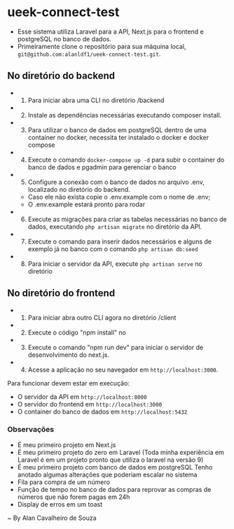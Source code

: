 # ueek-connect-test

 * Esse sistema utiliza Laravel para a API, Next.js para o frontend e postgreSQL no banco de dados.  
 * Primeiramente clone o repositório para sua máquina local, `git@github.com:alanldf1/ueek-connect-test.git`.

 ## No diretório do backend
 * 1. Para iniciar abra uma CLI no diretório /backend
 * 2. Instale as dependências necessárias executando composer install.
 * 3. Para utilizar o banco de dados em postgreSQL dentro de uma container no docker, necessita ter instalado o docker e docker compose
 * 4. Execute o comando `docker-compose up -d` para subir o container do banco de dados e pgadmin para gerenciar o banco
 * 5. Configure a conexão com o banco de dados no arquivo .env, localizado no diretório do backend.
    * Caso ele não exista copie o .env.example com o nome de .env;
    * O .env.example estará pronto para rodar
 * 6. Execute as migrações para criar as tabelas necessárias no banco de dados, executando `php artisan migrate` no diretório da API.
 * 7. Execute o comando para inserir dados necessários e alguns de exemplo já no banco com o comando `php artisan db:seed`
 * 8. Para iniciar o servidor da API, execute `php artisan serve` no diretório

## No diretório do frontend
 * 1. Para iniciar abra outro CLI agora no diretório /client
 * 2. Execute o código "npm install" no
 * 3. Execute o comando "npm run dev" para iniciar o servidor de desenvolvimento do next.js.
 * 4. Acesse a aplicação no seu navegador em `http://localhost:3000`.

 Para funcionar devem estar em execução:
 * O servidor da API em `http://localhost:8000`
 * O servidor do frontend em `http://localhost:3000`
 * O container do banco de dados em `http://localhost:5432`
 

 ### Observações
 * É meu primeiro projeto em Next.js
 * É meu primeiro projeto do zero em Laravel (Toda minha experiência em Laravel é em um projeto pronto que utiliza o laravel na versão 9)
 * É meu primeiro projeto com banco de dados em postgreSQL
 Tenho anotado algumas alterações que poderiam escalar no sistema
 * Fila para compra de um número
 * Função de tempo no banco de dados para reprovar as compras de números que não forem pagas em 24h
 * Display de erros em um toast



~ By Alan Cavalheiro de Souza